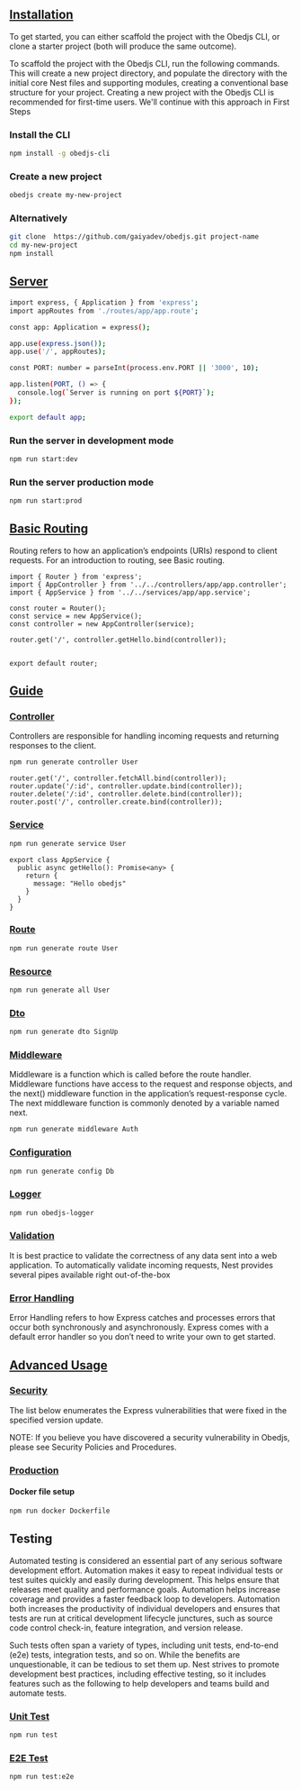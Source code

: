 <!-- ## [Introduction](#introduction)

> obedjs is a lightweight framework built on top of Express.js for rapidly developing APIs with Node.js and Express. -->

## [Installation](#installation)
To get started, you can either scaffold the project with the Obedjs CLI, or clone a starter project (both will produce the same outcome).

To scaffold the project with the Obedjs CLI, run the following commands. This will create a new project directory, and populate the directory with the initial core Nest files and supporting modules, creating a conventional base structure for your project. Creating a new project with the Obedjs CLI is recommended for first-time users. We'll continue with this approach in First Steps

### Install the CLI

```bash
npm install -g obedjs-cli
```

### Create a new project

```bash
obedjs create my-new-project
```
### Alternatively

```bash  
git clone  https://github.com/gaiyadev/obedjs.git project-name
cd my-new-project
npm install
```

## [Server](#server)

```bash
import express, { Application } from 'express';
import appRoutes from './routes/app/app.route';

const app: Application = express();

app.use(express.json());
app.use('/', appRoutes);

const PORT: number = parseInt(process.env.PORT || '3000', 10);

app.listen(PORT, () => {
  console.log(`Server is running on port ${PORT}`);
});

export default app;
```

### Run the server in development mode

```bash
npm run start:dev
```

### Run the server production mode

```bash
npm run start:prod

```

## [Basic Routing](#route)
Routing refers to how an application’s endpoints (URIs) respond to client requests. For an introduction to routing, see Basic routing.


```code
import { Router } from 'express';
import { AppController } from '../../controllers/app/app.controller';
import { AppService } from '../../services/app/app.service';

const router = Router();
const service = new AppService();
const controller = new AppController(service);

router.get('/', controller.getHello.bind(controller));


export default router;
```

## [Guide](#guide)

### [Controller](#controller)
Controllers are responsible for handling incoming requests and returning responses to the client.

```bash
npm run generate controller User
```
```code
router.get('/', controller.fetchAll.bind(controller));
router.update('/:id', controller.update.bind(controller));
router.delete('/:id', controller.delete.bind(controller));
router.post('/', controller.create.bind(controller));
```

### [Service](#service)

```bash
npm run generate service User
```

```code
export class AppService {
  public async getHello(): Promise<any> {
    return {
      message: "Hello obedjs"
    }
  }
}

```

### [Route](#route)

```bash
npm run generate route User

```

### [Resource](#resource)

```bash
npm run generate all User

```

### [Dto](#dto)

```bash
npm run generate dto SignUp

```

### [Middleware](#middleware)
Middleware is a function which is called before the route handler. Middleware functions have access to the request and response objects, and the next() middleware function in the application’s request-response cycle. The next middleware function is commonly denoted by a variable named next.
```bash
npm run generate middleware Auth
```

### [Configuration](#configuration)

```bash
npm run generate config Db

```

### [Logger](#logger)

```bash
npm run obedjs-logger

```

### [Validation](#validation)
It is best practice to validate the correctness of any data sent into a web application. To automatically validate incoming requests, Nest provides several pipes available right out-of-the-box

### [Error Handling](#error-handling)
Error Handling refers to how Express catches and processes errors that occur both synchronously and asynchronously. Express comes with a default error handler so you don’t need to write your own to get started.

## [Advanced Usage](#advanced-usage)

### [Security](#security)
The list below enumerates the Express vulnerabilities that were fixed in the specified version update.

NOTE: If you believe you have discovered a security vulnerability in Obedjs, please see Security Policies and Procedures.

### [Production](#production)
#### Docker file setup

```bash
npm run docker Dockerfile
```


## Testing
Automated testing is considered an essential part of any serious software development effort. Automation makes it easy to repeat individual tests or test suites quickly and easily during development. This helps ensure that releases meet quality and performance goals. Automation helps increase coverage and provides a faster feedback loop to developers. Automation both increases the productivity of individual developers and ensures that tests are run at critical development lifecycle junctures, such as source code control check-in, feature integration, and version release.

Such tests often span a variety of types, including unit tests, end-to-end (e2e) tests, integration tests, and so on. While the benefits are unquestionable, it can be tedious to set them up. Nest strives to promote development best practices, including effective testing, so it includes features such as the following to help developers and teams build and automate tests.

### [Unit Test](#unit-test)

```bash
npm run test

```

### [E2E Test](#e2e-test)

```bash
npm run test:e2e

```
